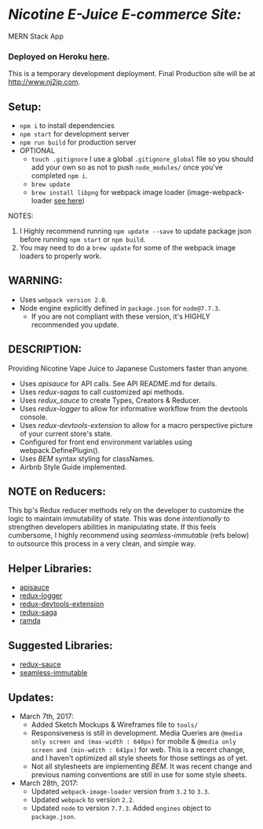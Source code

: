 # _Nicotine E-Juice E-commerce Site:_
MERN Stack App
### Deployed on Heroku [here](https://nj2jp.herokuapp.com/).

This is a temporary development deployment.
Final Production site will be at http://www.nj2jp.com.

## Setup:
  - `npm i` to install dependencies
  - `npm start` for development server
  - `npm run build` for production server
  - OPTIONAL
    - `touch .gitignore` I use a global `.gitignore_global` file so you should add your own so as not to push `node_modules/` once you've completed `npm i`.
    - `brew update`
    - `brew install libpng` for webpack image loader (image-webpack-loader [see here](https://github.com/tcoopman/image-webpack-loader))

  NOTES:
  1. I Highly recommend running `npm update --save` to update package json before running `npm start` or `npm build`.
  2. You may need to do a `brew update` for some of the webpack image loaders to properly work.

## WARNING:
  * Uses `webpack version 2.0`.
  * Node engine explicitly defined in `package.json` for `node@7.7.3`.
    - If you are not compliant with these version, it's HIGHLY recommended you update.

## DESCRIPTION:
Providing Nicotine Vape Juice to Japanese Customers faster than anyone.
  * Uses _apisauce_ for API calls. See API README.md for details.
  * Uses _redux-sagas_ to call customized api methods.
  * Uses _redux_sauce_ to create Types, Creators & Reducer.
  * Uses _redux-logger_ to allow for informative workflow from the devtools console.  
  * Uses _redux-devtools-extension_ to allow for a macro perspective picture of your current store's state.
  * Configured for front end environment variables using webpack.DefinePlugin().
  * Uses _BEM_ syntax styling for classNames.
  * Airbnb Style Guide implemented.

## NOTE on Reducers:
 This bp's Redux reducer methods rely on the developer to customize the logic to maintain immutability of state. This was done _intentionally_ to strengthen developers abilities in manipulating state.  If this feels cumbersome, I highly recommend using _seamless-immutable_ (refs below) to outsource this process in a very clean, and simple way.

## Helper Libraries:
* [apisauce](https://github.com/skellock/apisauce)
* [redux-logger](https://github.com/evgenyrodionov/redux-logger)
* [redux-devtools-extension](https://github.com/zalmoxisus/redux-devtools-extension)
* [redux-saga](https://github.com/yelouafi/redux-saga)
* [ramda](https://github.com/ramda)

## Suggested Libraries:
* [redux-sauce](https://github.com/skellock/reduxsauce)
* [seamless-immutable](https://github.com/rtfeldman/seamless-immutable)

## Updates:
* March 7th, 2017:
  - Added Sketch Mockups & Wireframes file to `tools/`
  - Responsiveness is still in development. Media Queries are `@media only screen and (max-width : 640px)` for mobile & `@media only screen and (min-wdith : 641px)` for web.  This is a recent change, and I haven't optimized all style sheets for those settings as of yet.
  - Not all stylesheets are implementing _BEM_.  It was recent change and previous naming conventions are still in use for some style sheets.
* March 28th, 2017:
  - Updated `webpack-image-loader` version from `3.2` to `3.3`.
  - Updated `webpack` to version `2.2`.
  - Updated `node` to version `7.7.3`. Added `engines` object to `package.json`.


<!-- ## ScreenShots:
* Terminal
  - <img src="http://i.imgur.com/RjJ7yfA.png" /> -->
